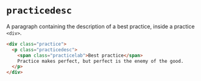 # `practicedesc`

A paragraph containing the description of a best practice, inside a practice `<div>`.


```html
<div class="practice">
  <p class="practicedesc">
    <span class="practicelab">Best practice</span>
    Practice makes perfect, but perfect is the enemy of the good.
  </p>
</div>
```
